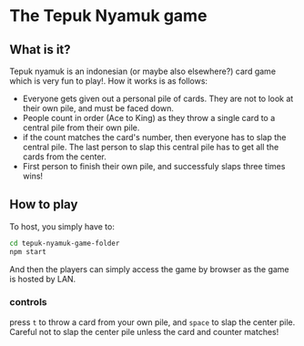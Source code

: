 # The Tepuk Nyamuk game

## What is it?

Tepuk nyamuk is an indonesian (or maybe also elsewhere?) card game which is very fun to play!. How it works is as follows:
* Everyone gets given out a personal pile of cards. They are not to look at their own pile, and must be faced down.
* People count in order (Ace to King) as they throw a single card to a central pile from their own pile.
* if the count matches the card's number, then everyone has to slap the central pile. The last person to slap this central pile has to get all the cards from the center.
* First person to finish their own pile, and successfuly slaps three times wins!

## How to play

To host, you simply have to:
```sh
cd tepuk-nyamuk-game-folder
npm start
```

And then the players can simply access the game by browser as the game is hosted by LAN.

### controls

press `t` to throw a card from your own pile, and `space` to slap the center pile. Careful not to slap the center pile unless the card and counter matches!
